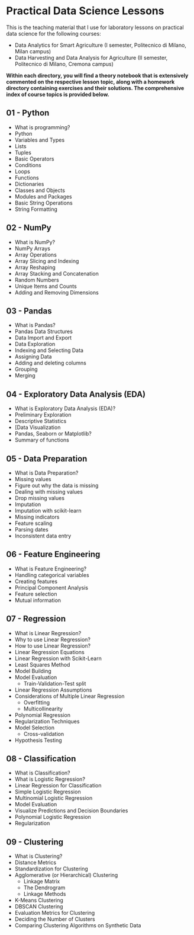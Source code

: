 # Practical Data Science Lessons

This is the teaching material that I use for laboratory lessons on practical data science for the following courses:
*   Data Analytics for Smart Agriculture (I semester, Politecnico di Milano, Milan campus)
*   Data Harvesting and Data Analysis for Agriculture (II semester, Politecnico di Milano, Cremona campus)

**Within each directory, you will find a theory notebook that is extensively commented on the respective lesson topic, along with a homework directory containing exercises and their solutions. The comprehensive index of course topics is provided below.**

## 01 - Python

*   What is programming?
*   Python
*   Variables and Types
*   Lists
*   Tuples
*   Basic Operators
*   Conditions
*   Loops
*   Functions
*   Dictionaries
*   Classes and Objects
*   Modules and Packages
*   Basic String Operations
*   String Formatting

## 02 - NumPy

*   What is NumPy?
*   NumPy Arrays
*   Array Operations
*   Array Slicing and Indexing
*   Array Reshaping
*   Array Stacking and Concatenation
*   Random Numbers
*   Unique Items and Counts
*   Adding and Removing Dimensions

## 03 - Pandas 

*   What is Pandas?
*   Pandas Data Structures
*   Data Import and Export
*   Data Exploration
*   Indexing and Selecting Data
*   Assigning Data
*   Adding and deleting columns
*   Grouping
*   Merging

## 04 - Exploratory Data Analysis (EDA)

*   What is Exploratory Data Analysis (EDA)?
*   Preliminary Exploration
*   Descriptive Statistics
*   [Data Visualization
*   Pandas, Seaborn or Matplotlib?
*   Summary of functions

## 05 - Data Preparation

*   What is Data Preparation?
*   Missing values
*   Figure out why the data is missing
*   Dealing with missing values
*   Drop missing values
*   Imputation
*   Imputation with scikit-learn
*   Missing indicators
*   Feature scaling
*   Parsing dates
*   Inconsistent data entry

## 06 - Feature Engineering

*   What is Feature Engineering?
*   Handling categorical variables
*   Creating features
*   Principal Component Analysis
*   Feature selection
*   Mutual information

## 07 - Regression

*   What is Linear Regression?
*   Why to use Linear Regression?
*   How to use Linear Regression?
*   Linear Regression Equations
*   Linear Regression with Scikit-Learn
*   Least Squares Method
*   Model Building
*   Model Evaluation
    * Train-Validation-Test split
*   Linear Regression Assumptions
*   Considerations of Multiple Linear Regression
    * Overfitting
    * Multicollinearity
*   Polynomial Regression
*   Regularization Techniques
*   Model Selection 
    * Cross-validation
*   Hypothesis Testing

## 08 - Classification

*   What is Classification?
*   What is Logistic Regression?
*   Linear Regression for Classification
*   Simple Logistic Regression
*   Multinomial Logistic Regression
*   Model Evaluation
*   Visualize Predictions and Decision Boundaries
*   Polynomial Logistic Regression
*   Regularization

## 09 - Clustering

*   What is Clustering?
*   Distance Metrics
*   Standardization for Clustering
*   Agglomerative (or Hierarchical) Clustering
    * Linkage Matrix
    * The Dendrogram
    * Linkage Methods
*   K-Means Clustering
*   DBSCAN Clustering
*   Evaluation Metrics for Clustering
*   Deciding the Number of Clusters
*   Comparing Clustering Algorithms on Synthetic Data
